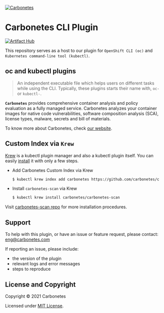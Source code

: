 [![Carbonetes](https://cdn.carbonetes.com/carbonetes-plugin/assets/branding/branding_header.png)](https://carbonetes.com)

# Carbonetes CLI Plugin

[![Artifact Hub](https://img.shields.io/endpoint?url=https://artifacthub.io/badge/repository/kubectl-carbonetes-scan)](https://artifacthub.io/packages/search?repo=kubectl-carbonetes-scan)

This repository serves as a host to our plugin for `OpenShift CLI (oc)` and `Kubernetes command-line tool (kubectl)`.

## oc and kubectl plugins

> An independent executable file which helps users on different tasks while using the CLI. Typically, these plugins starts their name with, `oc-` or `kubectl-`.

**`Carbonetes`** provides comprehensive container analysis and policy evaluation as a fully managed service. Carbonetes analyzes your container images for native code vulnerabilities, software composition analysis (SCA), license types, malware, secrets and bill of materials.

To know more about Carbonetes, check [our website](https://carbonetes.com).

## Custom Index via `Krew`

[Krew](https://krew.sigs.k8s.io/) is a kubectl plugin manager and also a kubectl plugin itself. You can easily [install](https://krew.sigs.k8s.io/docs/user-guide/setup/install/) it with only a few steps.

* Add Carbonetes Custom Index via Krew
    ```sh
    $ kubectl krew index add carbonetes https://github.com/carbonetes/carbonetes-kube-plugin.git
    ```
* Install `carbonetes-scan` via Krew
    ```sh
    $ kubectl krew install carbonetes/carbonetes-scan
    ```

Visit [carbonetes-scan repo](https://github.com/carbonetes/kubectl-carbonetes-scan) for more installation procedures.

## Support
To help with this plugin, or have an issue or feature request, please contact: [eng@carbonetes.com](eng@carbonetes.com)

If reporting an issue, please include:

* the version of the plugin
* relevant logs and error messages
* steps to reproduce

## License and Copyright

Copyright © 2021 Carbonetes

Licensed under [MIT License](LICENSE).